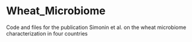 # Wheat_Microbiome
Code and files for the publication Simonin et al. on the wheat microbiome characterization in four countries
